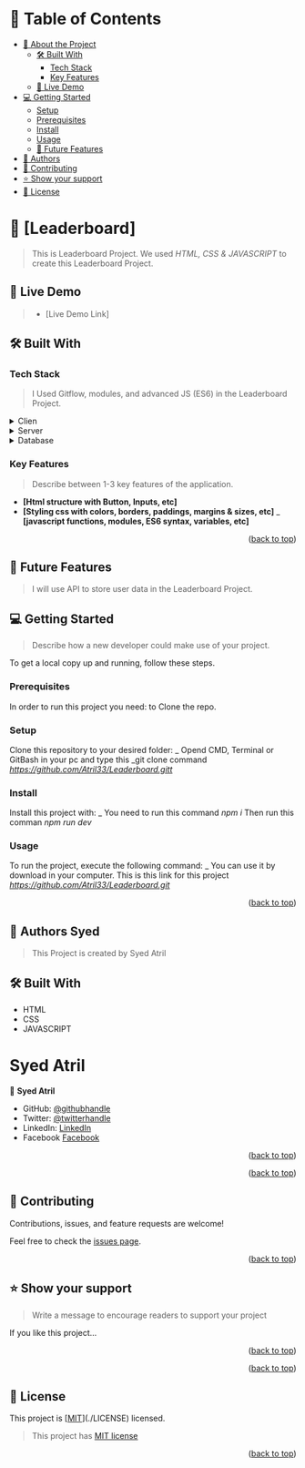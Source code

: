 <a name="readme-top"></a>

<!--
HOW TO USE:
This is an example of how you may give instructions on setting up your project locally.

Modify this file to match your project and remove sections that don't apply.

REQUIRED SECTIONS:
- Table of Contents
- About the Project
  - Built With
  - Live Demo
- Getting Started
- Authors
- Future Features- 
 - Mobile version design
- Desktop version design
- Dynamic HTML for featured-speakers

OPTIONAL SECTIONS:
- FAQ

After you're finished please remove all the comments and instructions!
-->

<div align="center">
  <!-- You are encouraged to replace this logo with your own! Otherwise you can also remove it. -->
  <br/>
</div>

<!-- TABLE OF CONTENTS -->

# 📗 Table of Contents

- [📖 About the Project](#about-project)
  - [🛠 Built With](#built-with)
    - [Tech Stack](#tech-stack)
    - [Key Features](#key-features)
  - [🚀 Live Demo](#live-demo)
- [💻 Getting Started](#getting-started)
  - [Setup](#setup)
  - [Prerequisites](#prerequisites)
  - [Install](#install)
  - [Usage](#usage)
  - [🔭 Future Features](#future-features)
- [👥 Authors](#authors)
- [🤝 Contributing](#contributing)
- [⭐️ Show your support](#support)
- [📝 License](#license)

<!-- PROJECT DESCRIPTION -->

# 📖 [Leaderboard] <a name="about-project"></a>

> This is Leaderboard Project. We used _HTML, CSS & JAVASCRIPT_ to create this Leaderboard Project.
<!-- LIVE DEMO -->

## 🚀 Live Demo <a name="live-demo"></a>

> - [Live Demo Link]

## 🛠 Built With <a name="built-with"></a>

### Tech Stack <a name="tech-stack"></a>

> I Used Gitflow, modules, and advanced JS (ES6) in the Leaderboard Project.

<details>
  <summary>Clien</summary>
  <ul>
    <li><a href="https://www.w3schools.com/html/">HTML</a></li>
     <li><a href="https://www.w3schools.com/css/">CSS</a></li>
     <li><a href="https://www.w3schools.com/css/">Javascript</a></li>
  </ul>
</details>

<details>
  <summary>Server</summary>
  <ul>
    <li>N/A</li>
  </ul>
</details>

<details>
<summary>Database</summary>
  <ul>
    <li>N/A</li>
  </ul>
</details>

<!-- Features -->

### Key Features <a name="key-features"></a>

> Describe between 1-3 key features of the application.

- **[Html structure with Button, Inputs, etc]**
- **[Styling css with colors, borders, paddings, margins & sizes, etc]**
_ **[javascript functions, modules, ES6 syntax, variables, etc]**

<p align="right">(<a href="#readme-top">back to top</a>)</p>

## 🔭 Future Features <a name="future-features"></a>

> I will use API to store user data in the Leaderboard Project.
<!-- GETTING STARTED -->

## 💻 Getting Started <a name="getting-started"></a>

> Describe how a new developer could make use of your project.

To get a local copy up and running, follow these steps.

### Prerequisites

In order to run this project you need: to Clone the repo.
<!--
Example command:
_git clone https://github.com/Atril33/Leaderboard.git
```sh
 gem install rails
```
 -->

### Setup

Clone this repository to your desired folder:
_ Opend CMD, Terminal or GitBash in your pc and type this
 _git clone command _https://github.com/Atril33/Leaderboard.gitt_

<!--
Example commands:

```sh
  cd my-folder
https://github.com/Atril33/Todo_List_ES6.git
```
--->

### Install

Install this project with:
_ You need to run this command _npm i_
Then run this comman _npm run dev_
<!--
Example command:

```sh
  cd my-project
  _git clone https://github.com/Atril33/Leaderboard.git_
```
--->

### Usage

To run the project, execute the following command:
_ You can use it by download in your computer.
 This is this link for this project _https://github.com/Atril33/Leaderboard.git_
<!--
Example command:

```sh
  rails server
### Deployment

You can deploy this project using:
Not Yet
<!--
Example:

```sh

```
 -->

<p align="right">(<a href="#readme-top">back to top</a>)</p>

<!-- AUTHORS -->

## 👥 Authors <a name="authors">Syed</a>

> This Project is created by Syed Atril

## 🛠 Built With <a name="built-with"></a>
- HTML
- CSS
- JAVASCRIPT
# <a name="authors">Syed Atril</a>
👤 **Syed Atril**

- GitHub: [@githubhandle](https://github.com/Atril33)
- Twitter: [@twitterhandle](https://twitter.com/AtrilSyed)
- LinkedIn: [LinkedIn](https://www.linkedin.com/in/syed-atril-831696248/)
- Facebook [Facebook](https://web.facebook.com/profile.php?id=100073724910623)

<p align="right">(<a href="#readme-top">back to top</a>)</p>

<!-- FUTURE FEATURES -->

<p align="right">(<a href="#readme-top">back to top</a>)</p>

<!-- CONTRIBUTING -->

## 🤝 Contributing <a name="contributing"></a>

Contributions, issues, and feature requests are welcome!

Feel free to check the [issues page](../../issues/).

<p align="right">(<a href="#readme-top">back to top</a>)</p>

<!-- SUPPORT -->

## ⭐️ Show your support <a name="support"></a>

> Write a message to encourage readers to support your project

If you like this project...

<p align="right">(<a href="#readme-top">back to top</a>)</p>

<!-- ACKNOWLEDGEMENTS -->

<p align="right">(<a href="#readme-top">back to top</a>)</p>


<!-- LICENSE -->

## 📝 License <a name="license"></a>

This project is [[MIT](https://choosealicense.com/licenses/mit/)](./LICENSE) licensed.

> This project has [MIT license](https://choosealicense.com/licenses/mit/)

<p align="right">(<a href="#readme-top">back to top</a>)</p>
